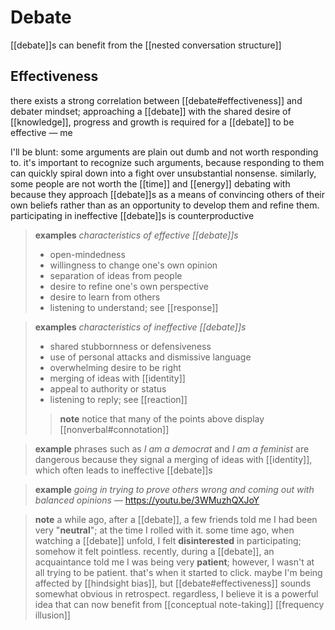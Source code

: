 # Debate

[[debate]]s can benefit from the [[nested conversation structure]]

## Effectiveness

there exists a strong correlation between [[debate#effectiveness]] and debater mindset; approaching a [[debate]] with the shared desire of [[knowledge]], progress and growth is required for a [[debate]] to be effective &mdash; me

I'll be blunt: some arguments are plain out dumb and not worth responding to. it's important to recognize such arguments, because responding to them can quickly spiral down into a fight over unsubstantial nonsense. similarly, some people are not worth the [[time]] and [[energy]] debating with because they approach [[debate]]s as a means of convincing others of their own beliefs rather than as an opportunity to develop them and refine them. participating in ineffective [[debate]]s is counterproductive

> **examples** _characteristics of effective [[debate]]s_
>
> - open-mindedness
> - willingness to change one's own opinion
> - separation of ideas from people
> - desire to refine one's own perspective
> - desire to learn from others
> - listening to understand; see [[response]]

> **examples** _characteristics of ineffective [[debate]]s_
>
> - shared stubbornness or defensiveness
> - use of personal attacks and dismissive language
> - overwhelming desire to be right
> - merging of ideas with [[identity]]
> - appeal to authority or status
> - listening to reply; see [[reaction]]
>
> > **note** notice that many of the points above display [[nonverbal#connotation]]

> **example** phrases such as _I am a democrat_ and _I am a feminist_ are dangerous because they signal a merging of ideas with [[identity]], which often leads to ineffective [[debate]]s

> **example** _going in trying to prove others wrong and coming out with balanced opinions_ &mdash; <https://youtu.be/3WMuzhQXJoY>

> **note** a while ago, after a [[debate]], a few friends told me I had been very "**neutral**"; at the time I rolled with it. some time ago, when watching a [[debate]] unfold, I felt **disinterested** in participating; somehow it felt pointless. recently, during a [[debate]], an acquaintance told me I was being very **patient**; however, I wasn't at all trying to be patient. that's when it started to click. maybe I'm being affected by [[hindsight bias]], but [[debate#effectiveness]] sounds somewhat obvious in retrospect. regardless, I believe it is a powerful idea that can now benefit from [[conceptual note-taking]] [[frequency illusion]]
